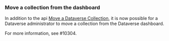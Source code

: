 ### Move a collection from the dashboard

In addition to the api [Move a Dataverse Collection](https://guides.dataverse.org/en/latest/admin/dataverses-datasets.html#move-a-dataverse-collection), it is now possible for a Dataverse administrator to move a collection from the Dataverse dashboard.

For more information, see #10304.